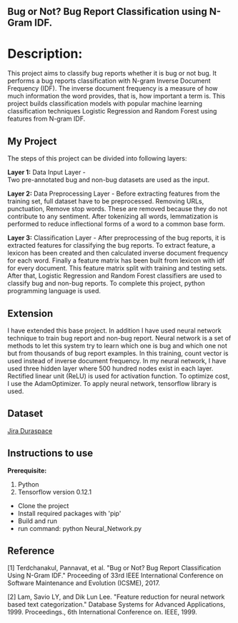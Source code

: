 ## Bug or Not? Bug Report Classification using N-Gram IDF.

# Description: 
This project aims to classify bug reports whether it is bug or not bug. It performs a bug reports classification with N-gram Inverse Document Frequency (IDF). The inverse document frequency is a measure of how much information the word provides, that is, how important a term is. This project builds classification models with popular machine learning classification techniques Logistic Regression and Random Forest using features from N-gram IDF.

## My Project
The steps of this project can be divided into following layers:

**Layer 1:** Data Input Layer -  
Two pre-annotated bug and non-bug datasets are used as the input.

**Layer 2:** Data Preprocessing Layer - 
Before extracting features from the training set, full dataset have to be preprocessed. Removing URLs, punctuation, Remove stop words. These are removed because they do not contribute to any sentiment. After tokenizing all words, lemmatization is performed to reduce inflectional forms of a word to a common base form.

**Layer 3:** Classification Layer - 
After preprocessing of the bug reports, it is extracted features for classifying the bug reports. To extract feature, a lexicon has been created and then calculated inverse document frequency for each word. Finally a feature matrix has been built from lexicon with idf for every document. This feature matrix split with training and testing sets. After that, Logistic Regression and Random Forest classifiers are used to classify bug and non-bug reports. To complete this project, python programming language is used.

## Extension
I have extended this base project. In addition I have used neural network technique to train bug report and non-bug report. Neural network is a set of methods to let this system try to learn which one is bug and which one not but from thousands of bug report examples. In this training, count vector is used instead of inverse document frequency. In my neural network, I have used three hidden layer where 500 hundred nodes exist in each layer. Rectified linear unit (ReLU) is used for activation function. To optimize cost, I use the AdamOptimizer. To apply neural network, tensorflow library is used.

## Dataset

[Jira Duraspace](https://jira.duraspace.org/browse/DS-2732?jql=project%20%3D%20DS%20AND%20resolution%20%3D%20Unresolved%20ORDER%20BY%20priority%20DESC)

## Instructions to use
**Prerequisite:** 
1. Python
2. Tensorflow version 0.12.1 


* Clone the project
* Install required packages with 'pip' 
* Build and run 
* run command: python Neural_Network.py

## Reference
[1] Terdchanakul, Pannavat, et al. "Bug or Not? Bug Report Classification Using N-Gram   IDF." Proceeding of 33rd IEEE International Conference on Software Maintenance and Evolution (ICSME), 2017.

[2] Lam, Savio LY, and Dik Lun Lee. "Feature reduction for neural network based text categorization." Database Systems for Advanced Applications, 1999. Proceedings., 6th International Conference on. IEEE, 1999.


